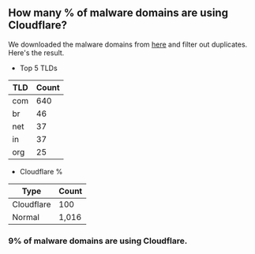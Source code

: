 ## How many % of malware domains are using Cloudflare?


We downloaded the malware domains from [here](https://urlhaus.abuse.ch) and filter out duplicates.
Here's the result.


[//]: # (start replacement)


- Top 5 TLDs

| TLD | Count |
| --- | --- |
| com | 640 |
| br | 46 |
| net | 37 |
| in | 37 |
| org | 25 |


- Cloudflare %

| Type | Count |
| --- | --- |
| Cloudflare | 100 |
| Normal | 1,016 |


### 9% of malware domains are using Cloudflare.